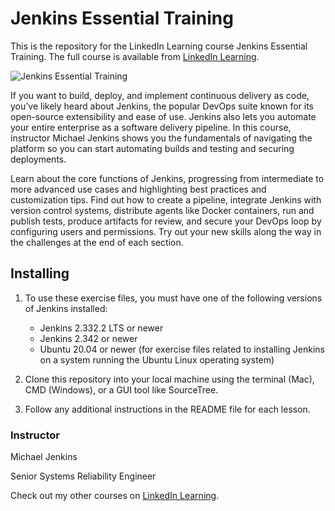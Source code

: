 # Jenkins Essential Training
This is the repository for the LinkedIn Learning course Jenkins Essential Training. The full course is available from [LinkedIn Learning][lil-course-url].

![Jenkins Essential Training][lil-thumbnail-url] 

If you want to build, deploy, and implement continuous delivery as code, you’ve likely heard about Jenkins, the popular DevOps suite known for its open-source extensibility and ease of use. Jenkins also lets you automate your entire enterprise as a software delivery pipeline. In this course, instructor Michael Jenkins shows you the fundamentals of navigating the platform so you can start automating builds and testing and securing deployments.

Learn about the core functions of Jenkins, progressing from intermediate to more advanced use cases and highlighting best practices and customization tips. Find out how to create a pipeline, integrate Jenkins with version control systems, distribute agents like Docker containers, run and publish tests, produce artifacts for review, and secure your DevOps loop by configuring users and permissions. Try out your new skills along the way in the challenges at the end of each section.

## Installing
1. To use these exercise files, you must have one of the following versions of Jenkins installed:
	- Jenkins 2.332.2 LTS or newer
    - Jenkins 2.342 or newer
    - Ubuntu 20.04 or newer (for exercise files related to installing Jenkins on a system running the Ubuntu Linux operating system)

2. Clone this repository into your local machine using the terminal (Mac), CMD (Windows), or a GUI tool like SourceTree.
3. Follow any additional instructions in the README file for each lesson.

### Instructor

Michael Jenkins 
                            
Senior Systems Reliability Engineer

                            

Check out my other courses on [LinkedIn Learning](https://www.linkedin.com/learning/instructors/michael-jenkins).

[lil-course-url]: https://www.linkedin.com/learning/jenkins-essential-training-17420152
[lil-thumbnail-url]: https://cdn.lynda.com/course/2468076/2468076-1652724717815-16x9.jpg
